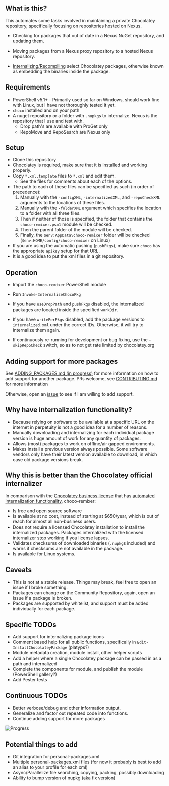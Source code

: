## What is this?

This automates some tasks involved in maintaining a private Chocolatey repository, specifically focusing on repositories hosted on Nexus.

- Checking for packages that out of date in a Nexus NuGet repository, and updating them.

- Moving packages from a Nexus proxy repository to a hosted Nexus repository.

- [Internalizing/Recompiling](https://chocolatey.org/docs/how-to-recompile-packages) select Chocolatey packages, otherwise known as embedding the binaries inside the package.

## Requirements

- PowerShell v5.1+ - Primarily used so far on Windows, should work fine with Linux, but I have not thoroughly tested it yet.
- `choco` installed and on your path
- A nuget repository or a folder with `.nupkg`s to internalize. Nexus is the repository that I use and test with.
	- Drop path's are available with ProGet only
	- RepoMove and RepoSearch are Nexus only

## Setup

- Clone this repository
- Chocolatey is required, make sure that it is installed and working properly.
- Copy `*.xml.template` files to `*.xml` and edit them.
    - See the files for comments about each of the options.
- The path to each of these files can be specified as such (in order of precedence):
    1. Manually with the `-configXML`, `-internalizedXML`, and `-repoCheckXML` arguments to the locations of these files.
    2. Manually with the `-folderXML` argument which specifies the location to a folder with all three files.
    3. Then if neither of those is specified, the folder that contains the `choco-remixer.psm1` module will be checked.
    4. Then the parent folder of the module will be checked.
    5. Finally, the `$env:AppData\choco-remixer` folder will be checked (`$env:HOME/config/choco-remixer` on Linux)
- If you are using the automatic pushing (`pushPkgs`), make sure `choco` has the appropriate `apikey` setup for that URL.
- It is a good idea to put the xml files in a git repository.

## Operation

- Import the `choco-remixer` PowerShell module
- Run `Invoke-InternalizeChocoPkg`

- If you have `useDropPath` and `pushPkgs` disabled, the internalized packages are located inside the specified `workDir`.
- If you have `writePerPkgs` disabled, add the package versions to `internalized.xml` under the correct IDs. Otherwise, it will try to internalize them again.

- If continuously re-running for development or bug fixing, use the `-skipRepoCheck` switch, so as to not get rate limited by chocolatey.org

## Adding support for more packages

See [ADDING_PACKAGES.md (in progress)](https://github.com/TheCakeIsNaOH/choco-remixer/blob/master/ADDING_PACKAGES.md) for more information on how to add support for another package. PRs welcome, see [CONTRIBUTING.md](https://github.com/TheCakeIsNaOH/choco-remixer/blob/master/CONTRIBUTING.md) for more information

Otherwise, open an [issue](https://github.com/TheCakeIsNaOH/choco-remixer/issues/new) to see if I am willing to add support.


## Why have internalization functionality?

- Because relying on software to be available at a specific URL on the internet in perpetuity is not a good idea for a number of reasons.
- Manually downloading and internalizing for each individual package version is huge amount of work for any quantity of packages.
- Allows (most) packages to work on offline/air gapped environments.
- Makes install a previous version always possible. Some software vendors only have their latest version available to download, in which case old package versions break.

## Why this is better than the Chocolatey official internalizer

In comparison with the [Chocolatey business license](https://chocolatey.org/pricing#faq-pricing) that has [automated internalization functionality](https://chocolatey.org/docs/features-automatically-recompile-packages), choco-remixer:

- Is free and open source software
- Is available at no cost, instead of starting at $650/year, which is out of reach for almost all non-business users.
- Does not require a licensed Chocolatey installation to install the internalized packages. Packages internalized with the licensed internalizer stop working if you license lapses.
- Validates checksums of downloaded binaries (`.nupkg`s included) and warns if checksums are not available in the package.
- Is available for Linux systems.

## Caveats

- This is not at a stable release. Things may break, feel free to open an issue if I broke something.
- Packages can change on the Community Repository, again, open an issue if a package is broken.
- Packages are supported by whitelist, and support must be added individually for each package.

## Specific TODOs

- Add support for internalizing package icons
- Comment based help for all public functions, specifically in `Edit-InstallChocolateyPackage` (platyps?)
- Module metadata creation, module install, other helper scripts
- Add a helper where a single Chocolatey package can be passed in as a path and internalized
- Complete the components for module, and publish the module (PowerShell gallery?)
- Add Pester tests

## Continuous TODOs

- Better verbose/debug and other information output.
- Generalize and factor out repeated code into functions.
- Continue adding support for more packages

![Progress](https://progress-bar.dev/1039/?scale=6969&width=400&suffix=/6969)

## Potential things to add
- Git integration for personal-packages.xml
- Multiple personal-packages.xml files (for now it probably is best to add an alias to your profile for each xml)
- Async/Parallelize file searching, copying, packing, possibly downloading
- Ability to bump version of nupkg (aka fix version)